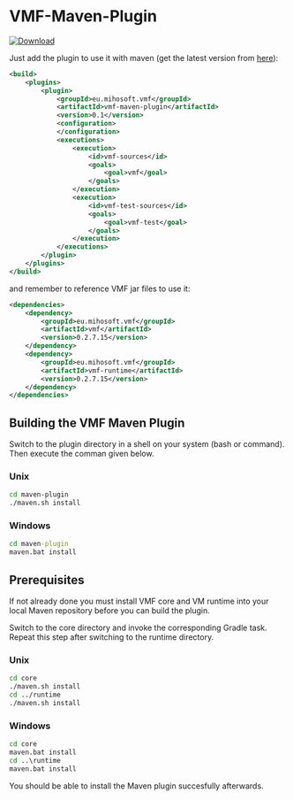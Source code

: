 # VMF-Maven-Plugin

[ ![Download](https://api.bintray.com/packages/miho/VMF/VMF-Gradle-Plugin/images/download.svg) ](https://bintray.com/miho/VMF/VMF-Maven-Plugin/_latestVersion)

Just add the plugin to use it with maven (get the latest version from [here](https://plugins.maven.org/plugin/eu.mihosoft.vmf)):

```xml
<build>
	<plugins>
		<plugin>
			<groupId>eu.mihosoft.vmf</groupId>
			<artifactId>vmf-maven-plugin</artifactId>
			<version>0.1</version>
			<configuration>
			</configuration>
			<executions>
				<execution>
					<id>vmf-sources</id>
					<goals>
						<goal>vmf</goal>
					</goals>
				</execution>
				<execution>
					<id>vmf-test-sources</id>
					<goals>
						<goal>vmf-test</goal>
					</goals>
				</execution>
			</executions>
		</plugin>
	</plugins>
</build>
```

and remember to reference VMF jar files to use it:

```xml
<dependencies>
	<dependency>
		<groupId>eu.mihosoft.vmf</groupId>
		<artifactId>vmf</artifactId>
		<version>0.2.7.15</version>
	</dependency>
	<dependency>
		<groupId>eu.mihosoft.vmf</groupId>
		<artifactId>vmf-runtime</artifactId>
		<version>0.2.7.15</version>
	</dependency>
</dependencies>
```

## Building the VMF Maven Plugin

Switch to the plugin directory in a shell on your system (bash or command). Then execute the comman given below.

### Unix

```bash
cd maven-plugin
./maven.sh install
```

### Windows

```bat
cd maven-plugin
maven.bat install
```

## Prerequisites

If not already done you must install VMF core and VM runtime into your local Maven repository before you can build the plugin.

Switch to the core directory and invoke the corresponding Gradle task. Repeat this step after switching to the runtime directory.

### Unix

```bash
cd core
./maven.sh install
cd ../runtime
./maven.sh install
```

### Windows

```bat
cd core
maven.bat install
cd ..\runtime
maven.bat install
```

You should be able to install the Maven plugin succesfully afterwards.
